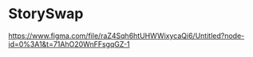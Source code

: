 # StorySwap

https://www.figma.com/file/raZ4Sqh6htUHWWixycaQi6/Untitled?node-id=0%3A1&t=71AhO20WnFFsgqGZ-1
